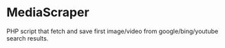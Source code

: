 # MediaScraper
PHP script that fetch and save first image/video from google/bing/youtube search results.
